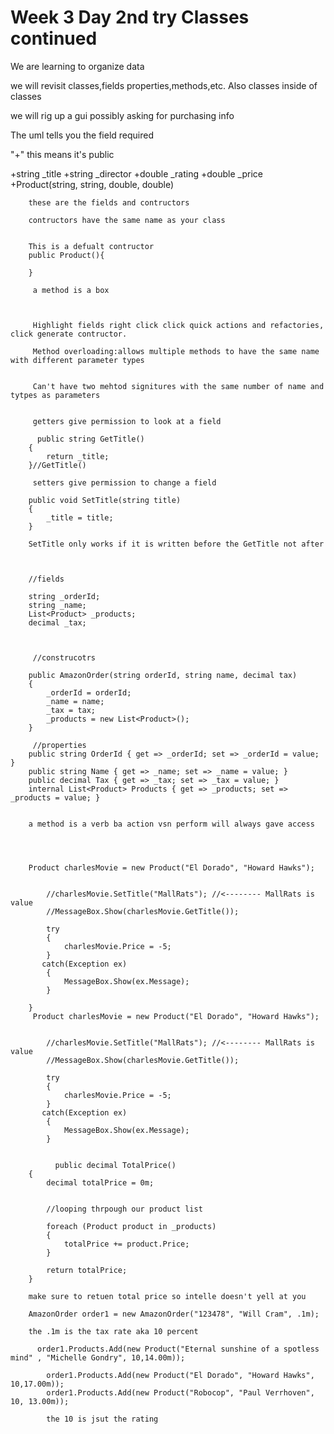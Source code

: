 # Week 3 Day 2nd try Classes continued

We are learning to organize data

we will revisit classes,fields properties,methods,etc. Also classes inside of classes

we will rig up a gui possibly asking for purchasing info

The uml tells you the field required 

"+" this means it's public


 +string _title
        +string _director
        +double _rating
        +double _price
        +Product(string, string, double, double)

        these are the fields and contructors

        contructors have the same name as your class


        This is a defualt contructor
        public Product(){

        }

         a method is a box



         Highlight fields right click click quick actions and refactories, click generate contructor.

         Method overloading:allows multiple methods to have the same name with different parameter types


         Can't have two mehtod signitures with the same number of name and tytpes as parameters


         getters give permission to look at a field

          public string GetTitle()
        {
            return _title;
        }//GetTitle()

         setters give permission to change a field
         
        public void SetTitle(string title)
        {
            _title = title;
        }

        SetTitle only works if it is written before the GetTitle not after


        
        //fields

        string _orderId;
        string _name;
        List<Product> _products;
        decimal _tax;



         //construcotrs

        public AmazonOrder(string orderId, string name, decimal tax)
        {
            _orderId = orderId;
            _name = name;
            _tax = tax;
            _products = new List<Product>();
        }

         //properties 
        public string OrderId { get => _orderId; set => _orderId = value; }
        public string Name { get => _name; set => _name = value; }
        public decimal Tax { get => _tax; set => _tax = value; }
        internal List<Product> Products { get => _products; set => _products = value; }


        a method is a verb ba action vsn perform will always gave access




        Product charlesMovie = new Product("El Dorado", "Howard Hawks");


            //charlesMovie.SetTitle("MallRats"); //<-------- MallRats is value
            //MessageBox.Show(charlesMovie.GetTitle());

            try
            {
                charlesMovie.Price = -5;
            }
           catch(Exception ex)
            {
                MessageBox.Show(ex.Message);
            }

        }
         Product charlesMovie = new Product("El Dorado", "Howard Hawks");


            //charlesMovie.SetTitle("MallRats"); //<-------- MallRats is value
            //MessageBox.Show(charlesMovie.GetTitle());

            try
            {
                charlesMovie.Price = -5;
            }
           catch(Exception ex)
            {
                MessageBox.Show(ex.Message);
            }


              public decimal TotalPrice()
        {
            decimal totalPrice = 0m;


            //looping thrpough our product list

            foreach (Product product in _products)
            {
                totalPrice += product.Price;    
            }

            return totalPrice;
        }

        make sure to retuen total price so intelle doesn't yell at you

        AmazonOrder order1 = new AmazonOrder("123478", "Will Cram", .1m); 

        the .1m is the tax rate aka 10 percent

          order1.Products.Add(new Product("Eternal sunshine of a spotless mind" , "Michelle Gondry", 10,14.00m));

            order1.Products.Add(new Product("El Dorado", "Howard Hawks", 10,17.00m)); 
            order1.Products.Add(new Product("Robocop", "Paul Verrhoven", 10, 13.00m));

            the 10 is jsut the rating
